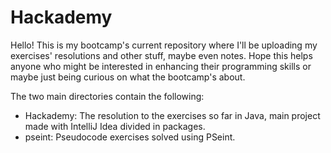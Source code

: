 # Hackademy

Hello! This is my bootcamp's current repository where I'll be uploading my exercises' resolutions and other stuff, maybe even notes. 
Hope this helps anyone who might be interested in enhancing their programming skills or maybe just being curious on what the bootcamp's about.

The two main directories contain the following:
- Hackademy: The resolution to the exercises so far in Java, main project made with IntelliJ Idea divided in packages. 
- pseint: Pseudocode exercises solved using PSeint.
